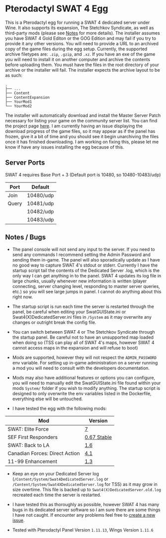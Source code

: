 # Pterodactyl SWAT 4 Egg
This is a Pterodactyl egg for running a SWAT 4 dedicated server under Wine. It also supports its expansion, The Stetchkov Syndicate, as well as third-party mods (please see [Notes](https://github.com/MisterCalvin/pterodactyl-swat4-egg#notes--bugs) for more details). The installer assumes you have SWAT 4 Gold Editon or the GOG Edition and may fail if you try to provide it any other versions. You will need to provide a URL to an archived copy of the game files during the egg setup. Currently, the supported archive filetypes are: `.zip`, `.gzip`, and `.xz`. If you have an exe of the game you will need to install it on another computer and archive the contents before uploading them. You must have the files in the root directory of your archive or the installer will fail. The installer expects the archive layout to be as such:

    .
    ├── ...
    ├── Content
    ├── ContentExpansion
    ├── YourMod1
    └── YourMod2

The installer will automatically download and install the Master Server Patch necessary for listing your game on the community server list. You can find the project page [here](https://github.com/sergeii/swat-patches/tree/master/swat4stats-masterserver/). I am currently having an issue displaying the download progress of the game files, so it may appear as if the panel has frozen, give it a bit of time and you should see it begin unarchiving the files once it has finished downloading. I am working on fixing this, please let me know if have any issues installing the egg because of this.

## Server Ports
SWAT 4 requires Base Port + 3 (Default port is 10480, so 10480-10483/udp)

| Port      | Default  |
|-----------|----------|
| Join 		| 10480/udp|
| Query     | 10481/udp|
|        	| 10482/udp|
|       	| 10483/udp|

## Notes / Bugs
- The panel console will not send any input to the server. If you need to send any commands I recommend setting the Admin Password and sending them in-game. The panel will also sporadically update as I have no good way to capture SWAT 4's stdout or stderr. Currently I have the startup script tail the contents of the Dedicated Server .log, which is the only way I can get anything in to the panel. SWAT 4 updates its log file in large chunks, usually whenever new information is written (player connecting, server changing level, responding to master server queries, etc.) so you will see large jumps in panel. I cannot do anything about this right now.

- The startup script is run each time the server is restarted through the panel, be careful when editing your SwatGUIState.ini or Swat4(X)DedicatedServer.ini files in `/System` as it may overwrite any changes or outright break the config file.

- You can switch between SWAT 4 or The Stetchkov Syndicate through the startup panel. Be careful not to have an unsupported map loaded when doing so (TSS can play all of SWAT 4's maps, however SWAT 4 cannot access maps in the expansion and will refuse to boot)

- Mods are supported, however they will not respect the `ADMIN_PASSWORD` env variable. For setting up in-game administration on a server running a mod you will need to consult with the developers documentation.

- Mods may also have additional features or options you can configure, you will need to manually edit the SwatGUIState.ini file found within your mods `System/` folder if you wish to modify anything. The startup script is designed to only overwrite the env variables listed in the Dockerfile, everything else will be untouched.

- I have tested the egg with the following mods:

| Mod       			| Version  																							|
|-----------------------|---------------------------------------------------------------------------------------------------|
| SWAT: Elite Force     | [7](https://www.moddb.com/mods/swat-elite-force/downloads/swat-elite-force-v7)					|
| SEF First Responders 		| [0.67 Stable](https://www.moddb.com/mods/sef-first-responders/downloads/sef-first-responders-v067-stable)	|
| SWAT: Back to LA 		| [1.6](https://www.moddb.com/mods/swat-back-to-los-angeles/downloads/sef-back-to-los-angeles-v16)	|
| Canadian Forces: Direct Action | [4.1](https://www.moddb.com/downloads/canadian-forces-direct-action-41)					|
| 11-99 Enhancement 	| [1.3](https://www.moddb.com/mods/11-99-enhancement-mod/downloads/11-99-enhancement-mod-v13)		|

- Keep an eye on your Dedicated Server log (`/Content/System/Swat4DedicatedServer.log` or `/Content/System/Swat4XDedicatedServer.log` for TSS) as it may grow in size overtime. This file is backed up to `Swat4(X)DedicatedServer.old.log` recreated each time the server is restarted.

- I have tested this as thoroughly as possible, however SWAT 4 has many bugs in its dedicated server software so I am sure there are some things I have not caught. If encounter any problems feel free to [create a new issue](https://github.com/MisterCalvin/pterodactyl-swat4-egg/issues).

- Tested with Pterodactyl Panel Version `1.11.13`, Wings Version `1.11.6`
